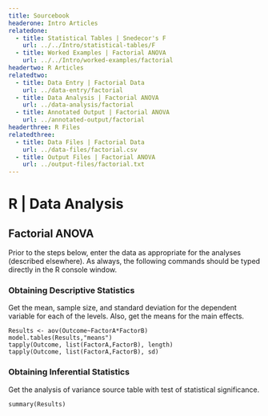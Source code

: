 ```yaml
---
title: Sourcebook
headerone: Intro Articles
relatedone:
  - title: Statistical Tables | Snedecor's F
    url: ../../Intro/statistical-tables/F
  - title: Worked Examples | Factorial ANOVA
    url: ../../Intro/worked-examples/factorial
headertwo: R Articles
relatedtwo:
  - title: Data Entry | Factorial Data
    url: ../data-entry/factorial
  - title: Data Analysis | Factorial ANOVA
    url: ../data-analysis/factorial
  - title: Annotated Output | Factorial ANOVA
    url: ../annotated-output/factorial
headerthree: R Files
relatedthree:
  - title: Data Files | Factorial Data
    url: ../data-files/factorial.csv
  - title: Output Files | Factorial ANOVA
    url: ../output-files/factorial.txt
---
```


# R | Data Analysis

## Factorial ANOVA

Prior to the steps below, enter the data as appropriate for the analyses (described elsewhere). As always, the following commands should be typed directly in the R console window.

### Obtaining Descriptive Statistics

Get the mean, sample size, and standard deviation for the dependent variable for each of the levels. Also, get the means for the main effects.

```{r}
Results <- aov(Outcome~FactorA*FactorB)
model.tables(Results,"means")
tapply(Outcome, list(FactorA,FactorB), length)
tapply(Outcome, list(FactorA,FactorB), sd)
```

### Obtaining Inferential Statistics

Get the analysis of variance source table with test of statistical significance.

```{r}
summary(Results)
```
